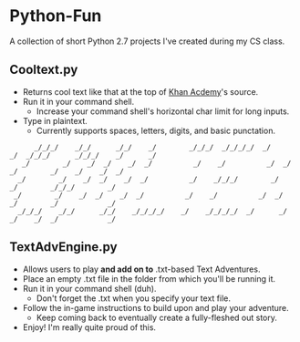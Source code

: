 # Python-Fun
A collection of short Python 2.7 projects I've created during my CS class.
## Cooltext.py
* Returns cool text like that at the top of [Khan Acdemy](https://www.khanacademy.org/)'s source.
* Run it in your command shell.
  * Increase your command shell's horizontal char limit for long inputs.
* Type in plaintext.
  * Currently supports spaces, letters, digits, and basic punctation.
```
      _/_/_/    _/_/      _/_/    _/        _/_/_/  _/_/_/_/  _/      _/  _/_/_/      _/_/_/    _/      _/
   _/        _/    _/  _/    _/  _/          _/    _/          _/  _/      _/        _/    _/    _/  _/
  _/        _/    _/  _/    _/  _/          _/    _/_/_/        _/        _/        _/_/_/        _/
 _/        _/    _/  _/    _/  _/          _/    _/          _/  _/      _/        _/            _/
  _/_/_/    _/_/      _/_/    _/_/_/_/    _/    _/_/_/_/  _/      _/    _/    _/  _/            _/
```
## TextAdvEngine.py
* Allows users to play **and add on to** .txt-based Text Adventures.
* Place an empty .txt file in the folder from which you'll be running it.
* Run it in your command shell (duh).
  * Don't forget the .txt when you specify your text file.
* Follow the in-game instructions to build upon and play your adventure.
  * Keep coming back to eventually create a fully-fleshed out story.
* Enjoy! I'm really quite proud of this.
